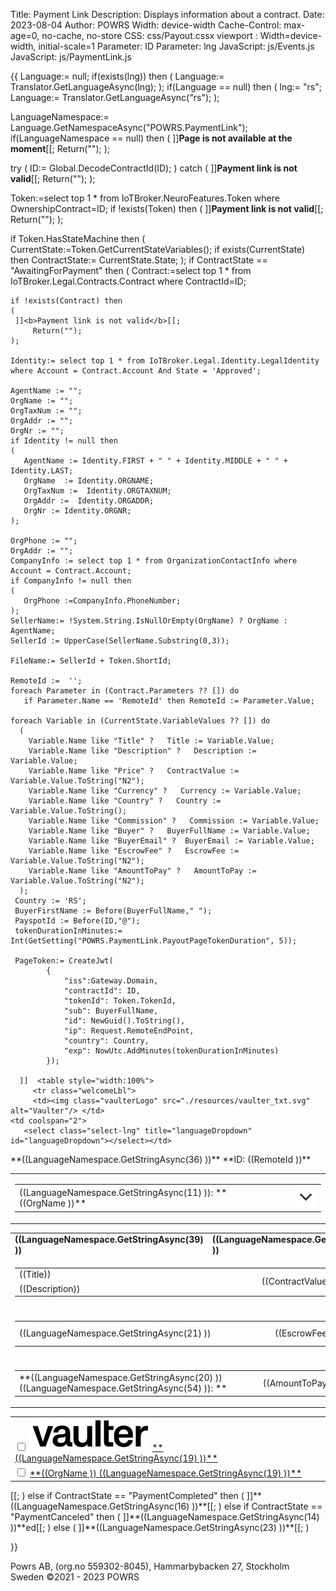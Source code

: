 ﻿Title: Payment Link
Description: Displays information about a contract.
Date: 2023-08-04
Author: POWRS
Width: device-width
Cache-Control: max-age=0, no-cache, no-store
CSS: css/Payout.cssx
viewport : Width=device-width, initial-scale=1
Parameter: ID
Parameter: lng
JavaScript: js/Events.js
JavaScript: js/PaymentLink.js

<main class="border-radius">
<meta name="viewport" content="width=device-width, initial-scale=1" />
<div class="container">
<div class="content">
{{
  Language:= null;
if(exists(lng)) then 
(
  Language:= Translator.GetLanguageAsync(lng);
);
if(Language == null) then 
(
 lng:= "rs";
 Language:= Translator.GetLanguageAsync("rs");
);

LanguageNamespace:= Language.GetNamespaceAsync("POWRS.PaymentLink");
if(LanguageNamespace == null) then 
(
 ]]<b>Page is not available at the moment</b>[[;
 Return("");
);

try
(
 ID:= Global.DecodeContractId(ID);
)
catch
(
    ]]<b>Payment link is not valid</b>[[;
  Return("");
);

Token:=select top 1 * from IoTBroker.NeuroFeatures.Token where OwnershipContract=ID;
if !exists(Token) then
(
  ]]<b>Payment link is not valid</b>[[;
  Return("");
);

if Token.HasStateMachine then
(
	CurrentState:=Token.GetCurrentStateVariables();
	if exists(CurrentState) then
		ContractState:= CurrentState.State;
);
if ContractState == "AwaitingForPayment" then 
(
    Contract:=select top 1 * from IoTBroker.Legal.Contracts.Contract where ContractId=ID;
   
    if !exists(Contract) then
    (
	 ]]<b>Payment link is not valid</b>[[;
         Return("");
    );

    Identity:= select top 1 * from IoTBroker.Legal.Identity.LegalIdentity where Account = Contract.Account And State = 'Approved';

    AgentName := "";
    OrgName := "";   
    OrgTaxNum := ""; 
    OrgAddr := "";
    OrgNr := "";
    if Identity != null then 
    (
       AgentName := Identity.FIRST + " " + Identity.MIDDLE + " " + Identity.LAST;
       OrgName  := Identity.ORGNAME;
       OrgTaxNum :=  Identity.ORGTAXNUM;
       OrgAddr :=  Identity.ORGADDR;
       OrgNr := Identity.ORGNR;
    );
 
    OrgPhone := ""; 
    OrgAddr := "";
    CompanyInfo := select top 1 * from OrganizationContactInfo where Account = Contract.Account;
    if CompanyInfo != null then 
    (
       OrgPhone :=CompanyInfo.PhoneNumber;
    );
    SellerName:= !System.String.IsNullOrEmpty(OrgName) ? OrgName : AgentName;
    SellerId := UpperCase(SellerName.Substring(0,3)); 

    FileName:= SellerId + Token.ShortId;
    
    RemoteId :=  '';
    foreach Parameter in (Contract.Parameters ?? []) do 
       if Parameter.Name == 'RemoteId' then RemoteId := Parameter.Value;

    foreach Variable in (CurrentState.VariableValues ?? []) do 
      (
        Variable.Name like "Title" ?   Title := Variable.Value;
        Variable.Name like "Description" ?   Description := Variable.Value;
        Variable.Name like "Price" ?   ContractValue := Variable.Value.ToString("N2");
        Variable.Name like "Currency" ?   Currency := Variable.Value;
        Variable.Name like "Country" ?   Country := Variable.Value.ToString();
        Variable.Name like "Commission" ?   Commission := Variable.Value;
        Variable.Name like "Buyer" ?   BuyerFullName := Variable.Value;
        Variable.Name like "BuyerEmail" ?  BuyerEmail := Variable.Value;
        Variable.Name like "EscrowFee" ?   EscrowFee := Variable.Value.ToString("N2");
        Variable.Name like "AmountToPay" ?   AmountToPay := Variable.Value.ToString("N2");
      );
     Country := 'RS';
     BuyerFirstName := Before(BuyerFullName," ");
     PayspotId := Before(ID,"@");
     tokenDurationInMinutes:= Int(GetSetting("POWRS.PaymentLink.PayoutPageTokenDuration", 5));

     PageToken:= CreateJwt(
            {
                "iss":Gateway.Domain, 
                "contractId": ID,
                "tokenId": Token.TokenId,
                "sub": BuyerFullName, 
                "id": NewGuid().ToString(),
	            "ip": Request.RemoteEndPoint,
                "country": Country,
                "exp": NowUtc.AddMinutes(tokenDurationInMinutes)
            });

      ]]  <table style="width:100%">
         <tr class="welcomeLbl">   
         <td><img class="vaulterLogo" src="./resources/vaulter_txt.svg" alt="Vaulter"/> </td>
    <td coolspan="2">
       <select class="select-lng" title="languageDropdown" id="languageDropdown"></select></td>
  </tr>
   <tr>
     <td>**((LanguageNamespace.GetStringAsync(36) ))**</td>
      <td style="text-align:right">**ID: ((RemoteId ))**</td>
</tr>
</table>

<input type="hidden" value="((lng ))" id="prefferedLanguage"/>
<input type="hidden" value="((PageToken ))" id="jwt"/>
<input type="hidden" value="POWRS.PaymentLink" id="Namespace"/>

<input type="hidden" value="((LanguageNamespace.GetStringAsync(10) ))" id="SelectedAccountOk"/>
<input type="hidden" value="((LanguageNamespace.GetStringAsync(24) ))" id="SelectedAccountNotOk"/>
<input type="hidden" value="((LanguageNamespace.GetStringAsync(25) ))" id="QrCodeScanMessage"/>
<input type="hidden" value="((LanguageNamespace.GetStringAsync(26) ))" id="QrCodeScanTitle"/>
<input type="hidden" value="((LanguageNamespace.GetStringAsync(27) ))" id="TransactionCompleted"/>
<input type="hidden" value="((LanguageNamespace.GetStringAsync(28) ))" id="TransactionFailed"/>
<input type="hidden" value="((LanguageNamespace.GetStringAsync(29) ))" id="TransactionInProgress"/>
<input type="hidden" value="((LanguageNamespace.GetStringAsync(30) ))" id="OpenLinkOnPhoneMessage"/>
<input type="hidden" value="((LanguageNamespace.GetStringAsync(47) ))" id="SessionTokenExpired"/>

<input type="hidden" value="((Request.RemoteEndPoint))" id="currentIp"/>
<input type="hidden" value="((BuyerFullName))" id="buyerFullName"/>
<input type="hidden" value="((BuyerEmail))" id="buyerEmail"/>
<input type="hidden" value="((FileName))" id="fileName"/>
<input type="hidden" value="((Country ))" id="country"/>

<div class="payment-details">
<table style="width:100%">
 <tr id="tr_summary">
      <td colspan="2" class="item border-radius">
        <table style="vertical-align:middle; width:100%;">
          <tr id="tr_seller_info" >
            <td style="width:80%">((LanguageNamespace.GetStringAsync(11) )): **((OrgName ))**</td>
            <td class="itemPrice"><td>
            <td style="width:10%;"><img id="expand_img" class="logo_expand"  src="./resources/expand-down.svg" alt=""  onclick="ExpandSellerDetails()"/>  </td>
          </tr>
          <tr id="tr_seller_tax_num" style="display:none">
            <td style="width:80%">((LanguageNamespace.GetStringAsync(56) )): (( OrgTaxNum))</td>
            <td class="itemPrice"><td>
            <td style="width:10%;">  </td>
          </tr>
          <tr id="tr_seller_addr" style="display:none">
            <td style="width:80%">((LanguageNamespace.GetStringAsync(57) )): ((OrgAddr ))</td>
            <td class="itemPrice"><td>
            <td style="width:10%;">  </td>
          </tr>
          <tr id="tr_seller_pib" style="display:none">
            <td style="width:80%">((LanguageNamespace.GetStringAsync(58) )): ((OrgNr ))</td>
            <td class="itemPrice"><td>
            <td style="width:10%;">  </td>
          </tr>
         <tr id="tr_seller_tel" style="display:none">
            <td style="width:80%">((LanguageNamespace.GetStringAsync(59) )): ((OrgPhone ))</td>
            <td class="itemPrice"><td>
            <td style="width:10%;">  </td>
          </tr>
        </table>
      </td>
    </tr>
  </table>
  <table style="width:100%">
    <tr id="tr_header" class="table-row">
      <td class="item-header"><strong>((LanguageNamespace.GetStringAsync(39) ))<strong></td>
      <td class="price-header"><strong>((LanguageNamespace.GetStringAsync(40) ))<strong></td>
    </tr>
    <tr id="tr_header_title">
      <td colspan="2" class="item border-radius">
        <table style="vertical-align:middle; width:100%;">
          <tr>
            <td style="width:80%;"> ((Title))</td>
            <td class="itemPrice" rowspan="2">((ContractValue))
            <td>
            <td style="width:10%;" rowspan="2" class="currencyLeft"> ((Currency )) </td>
          </tr>
          <tr>
            <td style="width:70%"> ((Description))</td>
          </tr>
        </table>
      </td>
    </tr>
    <tr id="tr_space" class="spaceUnder">
      <td colspan="2"></td>
    </tr>
    <tr id="tr_fees" class="spaceUnder">
      <td colspan="2" class="item border-radius">
        <table style="vertical-align:middle; width:100%;">
          <tr>
            <td style="width:80%">((LanguageNamespace.GetStringAsync(21) ))</td>
            <td class="itemPrice" rowspan="2">((EscrowFee))
            <td>
            <td style="width:10%;" rowspan="2" class="currencyLeft"> ((Currency )) </td>
          </tr>
        </table>
      </td>
    </tr>
    <tr class="spaceUnder">
      <td colspan="2"></td>
    </tr>
    <tr id="tr_summary">
      <td colspan="2" class="item border-radius">
        <table style="vertical-align:middle; width:100%;">
          <tr>
            <td style="width:80%">**((LanguageNamespace.GetStringAsync(20) ))((LanguageNamespace.GetStringAsync(54) )): **</td>
            <td class="itemPrice" rowspan="2">((AmountToPay))
            <td>
            <td style="width:10%;" rowspan="2" class="currencyLeft"> ((Currency )) </td>
          </tr>
        </table>
      </td>
    </tr>
  </table>
</div>
<div class="spaceItem"></div>
<div class="vaulter-details">
<table style="width:100%">
 <tr >
  <td colspan="3">
     <input type="checkbox" id="termsAndCondition" name="termsAndCondition" onclick="UserAgree();"> 
     <label for="termsAndCondition"> 
        <img class="logo_small" for="termsAndCondition" src="./resources/vaulter_txt.svg" alt="Vaulter"/> 
        <a href="TermsAndCondition.html" target="_blank">**((LanguageNamespace.GetStringAsync(19) ))**</a></label>    
 </td>
 </tr>
 <tr >
   <td colspan="3">
     <input type="checkbox" id="termsAndConditionAgency" name="termsAndCondition" onclick="UserAgree();"> 
     <label for="termsAndConditionAgency"> 
       <a href="TermsAndCondition.html" target="_blank">**((OrgName )) ((LanguageNamespace.GetStringAsync(19) ))**</a></label>    
    </td>
 </tr>
 </table>
</div>
<div class="spaceItem"></div>


<div class="payment-method-rs"  id="ctn-payment-method-rs" style="display:none">
  <table style="width:100%; text-align:center">
    <tr>
      <td>
        <button id="payspot-submit" class="stripe-button" disabled="disabled" onclick="StartPayment()">Pay now</button>
      </td>
    </tr>
    <tr id="tr_spinner" style="display: none;">
      <td>
        <img src="../resources/spin.svg" alt="loadingSpinner">
      </td>
    </tr>
    <tr>
      <td>
        <iframe id="payspot_iframe" class="payspot_iframe" style="display:none"></iframe>
      </td>
    </tr>
  </table>
</div>
   [[;
)
else if ContractState == "PaymentCompleted" then 
(
]]**((LanguageNamespace.GetStringAsync(16) ))**[[;
)
else if ContractState == "PaymentCanceled" then 
(
]]**((LanguageNamespace.GetStringAsync(14) ))**ed[[;
)
else 
(
]]**((LanguageNamespace.GetStringAsync(23) ))**[[;
)



}}

</div>
</main>

<div class="footer-parent">
  <div class="footer">
   Powrs AB, (org.no 559302-8045), Hammarbybacken 27, Stockholm <br/>Sweden ©2021 - 2023 POWRS 
  </div>
</div>
</div>